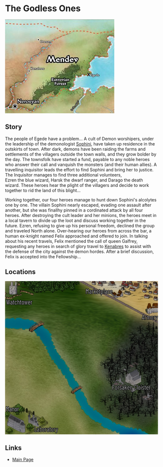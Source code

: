 # The Godless Ones

![BigMap](../maps/IntoTheWorldwound1.png)

## Story

The people of Egede have a problem... A cult of Demon worshipers, under the leadership of the demonologist [Sophini](../sophini.md), have taken up residence in the outskirts of town. After dark, demons have been raiding the farms and settlements of the villagers outside the town walls, and they grow bolder by the day.
The townsfolk have started a fund, payable to any noble heroes who answer their call and vanquish the monsters (and their human allies).
A travelling inquisitor leads the effort to find Sophini and bring her to justice. The Inquisitor manages to find three additional volunteers,  
Ezren the blue wizard, Harsk the dwarf ranger, and Darago the death wizard. These heroes hear the plight of the villagers and decide to work together to rid the land of this blight...

Working together, our four heroes manage to hunt down Sophini's alcolytes one by one. The villain Sophini nearly escaped, evading one assault after another, but she was finallhy pinned in a cordinated attack by all four heroes. After destroying the cult leader and her minions, the heroes meet in a local tavern to divide up the loot and discuss working together in the future. Ezren, refusing to give up his personal freedom, declined the group and traveled North alone. Over-hearing our heroes from across the bar, a human ex-knight named Felix approached and offered to join. In talking about his recent travels, Felix mentioned the call of queen Galfrey, requesting any heroes in search of glory travel to [Kenabres](../locations.md#kenabres) to assist with the defense of the city against the demon hordes. After a brief discussion, Felix is accepted into the Fellowship...
 
## Locations

![scenarioMap](../maps/GodlessOnes.jpg)

## Links
- [Main Page](../main.md#wrath-of-the-righteous)
